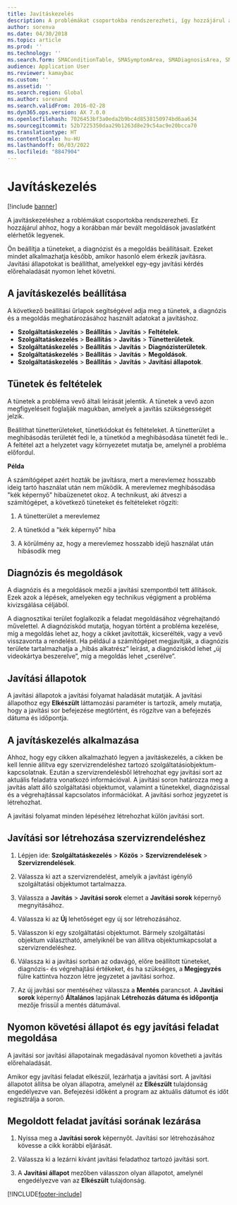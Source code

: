 ```yaml
---
title: Javításkezelés
description: A problémákat csoportokba rendszerezheti, így hozzájárul ahhoz, hogy a korábban már bevált megoldások javaslatként elérhetők legyenek.
author: sorenva
ms.date: 04/30/2018
ms.topic: article
ms.prod: ''
ms.technology: ''
ms.search.form: SMAConditionTable, SMASymptomArea, SMADiagnosisArea, SMAResolutionTable, SMARepairStage
audience: Application User
ms.reviewer: kamaybac
ms.custom: ''
ms.assetid: ''
ms.search.region: Global
ms.author: sorenand
ms.search.validFrom: 2016-02-28
ms.dyn365.ops.version: AX 7.0.0
ms.openlocfilehash: 7026453bf3a0eda2b9bc4d8538150974bd6aa634
ms.sourcegitcommit: 52b7225350daa29b1263d8e29c54ac9e20bcca70
ms.translationtype: HT
ms.contentlocale: hu-HU
ms.lasthandoff: 06/03/2022
ms.locfileid: "8847904"
---
```

# <a name="repair-management"></a>Javításkezelés       

[!include [banner](../includes/banner.md)]


A javításkezeléshez a roblémákat csoportokba rendszerezheti. Ez hozzájárul ahhoz, hogy a korábban már bevált megoldások javaslatként elérhetők legyenek.

Ön beállítja a tüneteket, a diagnózist és a megoldás beállításait. Ezeket mindet alkalmazhatja később, amikor hasonló elem érkezik javításra. Javítási állapotokat is beállíthat, amelyekkel egy-egy javítási kérdés előrehaladását nyomon lehet követni.

## <a name="setting-up-repair-management"></a>A javításkezelés beállítása

A következő beállítási űrlapok segítségével adja meg a tünetek, a diagnózis és a megoldás meghatározásához használt adatokat a javításhoz.

- **Szolgáltatáskezelés** \> **Beállítás** \> **Javítás** \> **Feltételek**.
- **Szolgáltatáskezelés** \> **Beállítás** \> **Javítás** \> **Tünetterületek**.
-  **Szolgáltatáskezelés** \> **Beállítás** \> **Javítás** \> **Diagnózisterületek**.
- **Szolgáltatáskezelés** \> **Beállítás** \> **Javítás** \> **Megoldások**.
- **Szolgáltatáskezelés** \> **Beállítás** \> **Javítás** \> **Javítási állapotok**.

## <a name="symptoms-and-conditions"></a>Tünetek és feltételek

A tünetek a probléma vevő általi leírását jelentik. A tünetek a vevő azon megfigyeléseit foglalják magukban, amelyek a javítás szükségességét jelzik.

Beállíthat tünetterületeket, tünetkódokat és feltételeket. A tünetterület a meghibásodás területét fedi le, a tünetkód a meghibásodása tünetét fedi le.. A feltétel azt a helyzetet vagy környezetet mutatja be, amelynél a probléma előfordul.

**Példa**

A számítógépet azért hozták be javításra, mert a merevlemez hosszabb ideig tartó használat után nem működik. A merevlemez meghibásodása "kék képernyő" hibaüzenetet okoz. A technikust, aki átveszi a számítógépet, a következő tüneteket és feltételeket rögzíti:

1.  A tünetterület a merevlemez

2.  A tünetkód a "kék képernyő" hiba

3.  A körülmény az, hogy a merevlemez hosszabb idejű használat után hibásodik meg

## <a name="diagnosis-and-resolutions"></a>Diagnózis és megoldások

A diagnózis és a megoldások mezői a javítási szempontból tett állítások. Ezek azok a lépések, amelyeken egy technikus végigment a probléma kivizsgálása céljából.

A diagnosztikai terület foglalkozik a feladat megoldásához végrehajtandó művelettel. A diagnóziskód mutatja, hogyan történt a probléma kezelése, míg a megoldás lehet az, hogy a cikket javították, kicserélték, vagy a vevő visszavonta a rendelést. Ha például a számítógépet megjavítják, a diagnózis területe tartalmazhatja a „hibás alkatrész” leírást, a diagnóziskód lehet „új videokártya beszerelve”, míg a megoldás lehet „cserélve”.

## <a name="repair-stages"></a>Javítási állapotok

A javítási állapotok a javítási folyamat haladását mutatják. A javítási állapothoz egy **Elkészült** láttamozási paraméter is tartozik, amely mutatja, hogy a javítási sor befejezése megtörtént, és rögzítve van a befejezés dátuma és időpontja.

## <a name="applying-repair-management"></a>A javításkezelés alkalmazása

Ahhoz, hogy egy cikken alkalmazható legyen a javításkezelés, a cikken be kell lennie állítva egy szervizrendeléshez tartozó szolgáltatásiobjektum-kapcsolatnak. Ezután a szervizrendelésből létrehozhat egy javítási sort az aktuális feladatra vonatkozó információval. A javítási soron határozza meg a javítás alatt álló szolgáltatási objektumot, valamint a tünetekkel, diagnózissal és a végrehajtással kapcsolatos információkat. A javítási sorhoz jegyzetet is létrehozhat.

A javítási folyamat minden lépéséhez létrehozhat külön javítási sort.

## <a name="create-a-repair-line-on-a-service-order"></a>Javítási sor létrehozása szervizrendeléshez

1.  Lépjen ide: **Szolgáltatáskezelés** \> **Közös** \> **Szervizrendelések** \> **Szervizrendelések**.

2.  Válassza ki azt a szervizrendelést, amelyik a javítást igénylő szolgáltatási objektumot tartalmazza.

3.  Válassza a **Javítás** \> **Javítási sorok** elemet a **Javítási sorok** képernyő megnyitásához.

4.  Válassza ki az **Új** lehetőséget egy új sor létrehozásához.

5.  Válasszon ki egy szolgáltatási objektumot. Bármely szolgáltatási objektum választható, amelyiknél be van állítva objektumkapcsolat a szervizrendeléshez.

6.  Válassza ki a javítási sorban az odavágó, előre beállított tüneteket, diagnózis- és végrehajtási értékeket, és ha szükséges, a **Megjegyzés** fülre kattintva hozzon létre jegyzetet a javítási sorhoz.

7.  Az új javítási sor mentéséhez válassza a **Mentés** parancsot. A **Javítási sorok** képernyő **Általános** lapjának **Létrehozás dátuma és időpontja** mezője frissül a mentés dátumával.

## <a name="tracking-progress-and-resolving-a-repair-issue"></a>Nyomon követési állapot és egy javítási feladat megoldása

A javítási sor javítási állapotainak megadásával nyomon követheti a javítás előrehaladását.

Amikor egy javítási feladat elkészül, lezárhatja a javítási sort. A javítási állapotot állítsa be olyan állapotra, amelynél az **Elkészült** tulajdonság engedélyezve van. Befejezési időként a program az aktuális dátumot és időt regisztrálja a soron.

## <a name="close-a-repair-line-for-a-resolved-issue"></a>Megoldott feladat javítási sorának lezárása

1.  Nyissa meg a **Javítási sorok** képernyőt. Javítási sor létrehozásához kövesse a cikk korábbi eljárását.

2.  Válassza ki a lezárni kívánt javítási feladathoz tartozó javítási sort.

3.  A **Javítási állapot** mezőben válasszon olyan állapotot, amelynél engedélyezve van az **Elkészült** tulajdonság.

  




[!INCLUDE[footer-include](../../includes/footer-banner.md)]